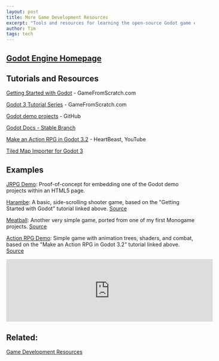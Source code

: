 ```yaml
---
layout: post
title: More Game Development Resources
excerpt: "Tools and resources for learning the open-source Godot game engine."
author: Tim
tags: tech
---
```


## [Godot Engine Homepage](https://godotengine.org/)

## Tutorials and Resources  
[Getting Started with Godot](https://devga.me/tutorials/godot2d/) - GameFromScratch.com

[Godot 3 Tutorial Series](https://gamefromscratch.com/godot-3-tutorial-series-index/) - GameFromScratch.com

[Godot demo projects](https://github.com/godotengine/godot-demo-projects) - GitHub

[Godot Docs - Stable Branch](https://docs.godotengine.org/en/stable/index.html)

[Make an Action RPG in Godot 3.2](https://www.youtube.com/playlist?list=PL9FzW-m48fn2SlrW0KoLT4n5egNdX-W9a) - HeartBeast, YouTube

[Tiled Map Importer for Godot 3](https://godotengine.org/asset-library/asset/158)

## Examples  
[JRPG Demo](/godot/jrpg-demo/index.html): Proof-of-concept for embedding one of the Godot demo projects within an HTML5 page.

[Harambe](/godot/harambe/index.html): A basic, side-scrolling shooter game, based on the "Getting Started with Godot" tutorial linked above. [Source](https://github.com/timburr1/harambe)

[Meatball](/godot/meatball/index.html): Another very simple game, ported from one of my first Monogame projects. [Source](https://github.com/timburr1/meatball)

[Action RPG Demo](/godot/action-rpg/index.html): Simple game with animation trees, shaders, and combat, based on the "Make an Action RPG in Godot 3.2" tutorial linked above. [Source](https://github.com/timburr1/action-rpg-demo)

<iframe src="https://itch.io/embed/1753822?bg_color=151619&amp;fg_color=c1cdda&amp;link_color=2689ff&amp;border_color=3BA55C" width="552" height="167" frameborder="0"><a href="https://hoodmentality.itch.io/barkelona">Barkelona by Hood Mentality Software Studio</a></iframe>

## Related:  
[Game Development Resources](/2022/06/14/game-dev.html)
